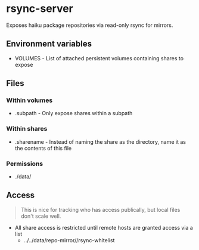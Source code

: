 # rsync-server

Exposes haiku package repositories via read-only rsync for mirrors.

## Environment variables

  * VOLUMES - List of attached persistent volumes containing shares to expose

## Files

### Within volumes

  * .subpath - Only expose shares within a subpath

### Within shares

  * .sharename - Instead of naming the share as the directory, name it as the contents of this file

### Permissions

  * ./data/

## Access

> This is nice for tracking who has access publically, but local files don't scale well.

  * All share access is restricted until remote hosts are granted access via a list
    * ../../data/repo-mirror/<sharename>/rsync-whitelist
